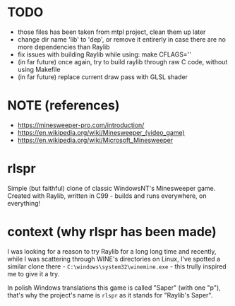# TODO
- those files has been taken from mtpl project, clean them up later
- change dir name 'lib' to 'dep', or remove it entirerly in case there are no more dependencies than Raylib
- fix issues with building Raylib while using: make CFLAGS=''
- (in far future) once again, try to build raylib through raw C code, without using Makefile
- (in far future) replace current draw pass with GLSL shader


# NOTE (references)
- https://minesweeper-pro.com/introduction/
- https://en.wikipedia.org/wiki/Minesweeper_(video_game)
- https://en.wikipedia.org/wiki/Microsoft_Minesweeper


# rlspr
Simple (but faithful) clone of classic WindowsNT's Minesweeper game.\
Created with Raylib, written in C99 - builds and runs everywhere, on everything!


# context (why rlspr has been made)
I was looking for a reason to try Raylib for a long long time and recently,
while I was scattering through WINE's directories on Linux,
I've spotted a similar clone there - `C:\windows\system32\winemine.exe` -
this trully inspired me to give it a try.

In polish Windows translations this game is called "Saper" (with one "p"),
that's why the project's name is `rlspr` as it stands for "Raylib's Saper".
